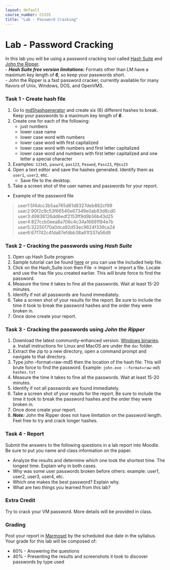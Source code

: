 ```yaml
---
layout: default
course_number: CS335
title: "Lab - Password Cracking"
---
```


# Lab - Password Cracking

In this lab you will be using a password cracking tool called [Hash Suite](https://hashsuite.openwall.net/) and [John the Ripper](https://www.openwall.com/john/).<br>
    - ***Hash Suite free version limitations:*** Formats other than LM have a maximum key length of ***6***, so keep your passwords short.<br>
    - John the Ripper is a fast password cracker, currently available for many flavors of Unix, Windows, DOS, and OpenVMS.<br>        

### Task 1 - Create hash file

1. Go to [md5hashgenerator](https://www.md5hashgenerator.com/) and create six (6) different hashes to break. Keep your passwords to a maximum key length of ***6***.
2. Create one for each of the following:
    - just numbers
    - lower case name
    - lower case word with numbers
    - lower case word with first capitalized
    - lower case word with numbers and first letter capitalized
    - lower case word and numbers with first letter capitalized and one letter a special
character
3. Examples: ```12345```, ```paswrd```, ```pas123```, ```Paswod```, ```Pass23```, ```P@ss23```
4. Open a text editor and save the hashes generated. Identify them as ```user1```, ```user2```, etc.
    - Save file to the desktop.
5. Take a screen shot of the user names and passwords for your report.

- Example of the password file

> user1:5f4dcc3b5aa765d61d8327deb882cf99 <br>
> user2:90f2c9c53f66540e67349e0ab83d8cd0 <br>
> user3:49838126dd6edf2153ff9d9b56b43d25 <br>
> user4:827ccb0eea8a706c4c34a16891f84e7b <br>
> user5:32250170a0dca92d53ec9624f336ca24 <br>
> user6:67f742c4fda87efdbb38a61f337a56d9 <br>

### Task 2 - Cracking the passwords using ***Hash Suite***

1. Open up Hash Suite program
2. Sample tutorial can be found [here](https://hashsuite.openwall.net/tutorial) or you can use the included help file.
3. Click on the Hash_Suite icon then File -&gt; Import -&gt; import a file. Locate and use the has
file you created earlier. This will brute force to find the password.
4. Measure the time it takes to fine all the passwords. Wait at least 15-20 minutes.
5. Identify if not all passwords are found immediately.
6. Take a screen shot of your results for the report. Be sure to include the time it took to
break the password hashes and the order they were broken in.
7. Once done create your report.

### Task 3 - Cracking the passwords using ***John the Ripper***

1. Download the latest community-enhanced version. [Windows binaries](https://www.openwall.com/john/j/john180j1w.zip).<br>
        a.  Install instructions for Linux and MacOS are under the ```doc``` folder.
2. Extract the zip to a new directory, open a command prompt and navigate to that directory.
3. Type john –format=raw-md5 then the location of the hash file. This will brute force to
find the password. Example: ```john.exe --format=raw-md5 hashes.txt```
4. Measure the time it takes to fine all the passwords. Wait at least 15-20 minutes.
5. Identify if not all passwords are found immediately.
6. Take a screen shot of your results for the report. Be sure to include the time it took to
break the password hashes and the order they were broken in.
7. Once done create your report.
8. ***Note:*** John the Ripper does not have limitation on the password length. Feel free to try and crack longer hashes.

### Task 4 - Report

Submit the answers to the following questions in a lab report into Moodle. Be sure to put you
name and class information on the paper.
- Analyze the results and determine which one took the shortest time. The longest time.
Explain why in both cases.
- Why was some user passwords broken before others: example: user1, user2, user3, user4, etc.
- Which one makes the best password? Explain why.
- What are two things you learned from this lab?

### Extra Credit

Try to crack your VM password. More details will be provided in class.

### Grading

Post your report in [Marmoset](https://cs.ycp.edu/marmoset) by the scheduled due date in the syllabus. Your grade for this lab will be composed of:
- 60% - Answering the questions
- 40% - Presenting the results and screenshots it took to discover passwords by type used
